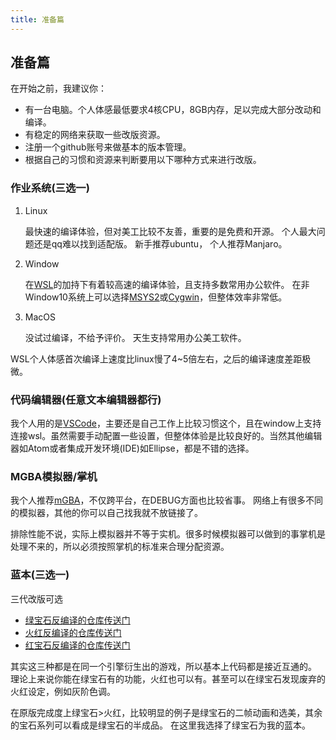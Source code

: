 ```yaml
---
title: 准备篇   
---
```

## 准备篇
在开始之前，我建议你：
- 有一台电脑。个人体感最低要求4核CPU，8GB内存，足以完成大部分改动和编译。
- 有稳定的网络来获取一些改版资源。
- 注册一个github账号来做基本的版本管理。
- 根据自己的习惯和资源来判断要用以下哪种方式来进行改版。

### 作业系统(三选一)

1. Linux

    最快速的编译体验，但对美工比较不友善，重要的是免费和开源。
    个人最大问题还是qq难以找到适配版。
    新手推荐ubuntu，
    个人推荐Manjaro。

2. Window

    在[WSL](https://docs.microsoft.com/zh-cn/windows/wsl/install)的加持下有着较高速的编译体验，且支持多数常用办公软件。
    在非Window10系统上可以选择[MSYS2](https://www.msys2.org/)或[Cygwin](https://www.cygwin.com/)，但整体效率非常低。

3. MacOS

    没试过编译，不给予评价。
    天生支持常用办公美工软件。

<Tip>WSL个人体感首次编译上速度比linux慢了4~5倍左右，之后的编译速度差距极微。</Tip>

### 代码编辑器(任意文本编辑器都行)
我个人用的是[VSCode](https://code.visualstudio.com/)，主要还是自己工作上比较习惯这个，且在window上支持连接wsl。虽然需要手动配置一些设置，但整体体验是比较良好的。当然其他编辑器如Atom或者集成开发环境(IDE)如Ellipse，都是不错的选择。

### MGBA模拟器/掌机
我个人推荐[mGBA](https://mgba.io/)，不仅跨平台，在DEBUG方面也比较省事。
网络上有很多不同的模拟器，其他的你可以自己找我就不放链接了。

<Tip>
排除性能不说，实际上模拟器并不等于实机。很多时候模拟器可以做到的事掌机是处理不来的，所以必须按照掌机的标准来合理分配资源。
</Tip>

### 蓝本(三选一)
三代改版可选
- [绿宝石反编译的仓库传送门](https://github.com/pret/pokeemerald)
- [火红反编译的仓库传送门](https://github.com/pret/pokefirered)
- [红宝石反编译的仓库传送门](https://github.com/pret/pokeruby)

其实这三种都是在同一个引擎衍生出的游戏，所以基本上代码都是接近互通的。
理论上来说你能在绿宝石有的功能，火红也可以有。甚至可以在绿宝石发现废弃的火红设定，例如灰阶色调。


<Tip>
在原版完成度上绿宝石>火红，比较明显的例子是绿宝石的二帧动画和选美，其余的宝石系列可以看成是绿宝石的半成品。
在这里我选择了绿宝石为我的蓝本。
</Tip>
